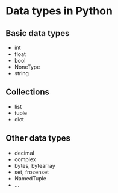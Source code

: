 # Data types in Python

## Basic data types

- int
- float
- bool
- NoneType
- string

## Collections

- list
- tuple
- dict

## Other data types

- decimal
- complex
- bytes, bytearray
- set, frozenset
- NamedTuple
- ...
